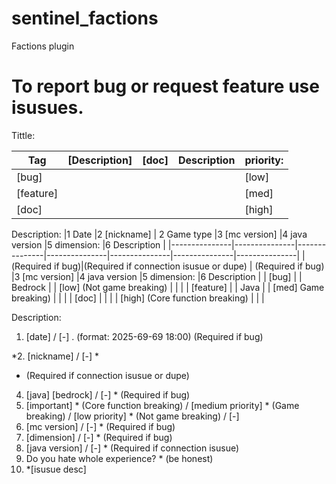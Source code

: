 # sentinel_factions
Factions plugin

# To report bug or request feature use isusues.

Tittle:

| Tag       | [Description] | [doc]       | Description | priority:   |
|-------------|-------------|-------------|-------------|-------------|
| [bug]       |             |             |             | [low]       |
| [feature]   |             |             |             | [med]       |
| [doc]       |             |             |             | [high]      |

Description:
|1 Date         |2 [nickname]   | 2 Game type   |3 [mc version] |4 java version |5 dimension:   |6 Description  |
|---------------|---------------|---------------|---------------|---------------|---------------|---------------|
|(Required if bug)|(Required if connection isusue or dupe) | (Required if bug)  |3 [mc version] |4 java version |5 dimension:   |6 Description  |
| [bug]         |               | Bedrock       |               | [low] (Not game breaking) |               |               |
| [feature]     |               | Java          |               | [med] Game breaking)    |               |               |
| [doc]         |               |               |               | [high]  (Core function breaking)      |               |               |


Description:
1. [date] / [-] .
(format: 2025-69-69 18:00) (Required if bug)

*2. [nickname] / [-] *
* (Required if connection isusue or dupe)

4. [java] [bedrock] / [-] * (Required if bug)
5. [important] * (Core function breaking) / [medium priority] * (Game breaking) / [low priority] * (Not game breaking) / [-]
6. [mc version] / [-] * (Required if bug)
7. [dimension] / [-] * (Required if bug)
8. [java version] / [-] * (Required if connection isusue)
9. Do you hate whole experience? * (be honest)
10. *[isusue desc]
